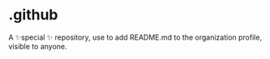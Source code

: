 # .github
A ✨special ✨ repository, use to add README.md to the organization profile, visible to anyone.
